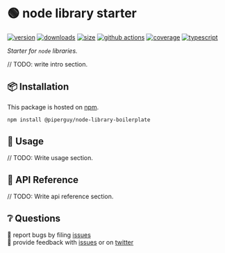 # 🟢 node library starter

[![version][version-badge]][npm]
[![downloads][downloads-badge]][npm]
[![size][size-badge]][bundlephobia]
[![github actions][github-actions-badge]][github-actions]
[![coverage][codecov-badge]][codecov]
[![typescript][typescript-badge]][typescript]

_Starter for `node` libraries._

// TODO: write intro section.

## 📦 Installation

This package is hosted on [npm][npm].

```bash
npm install @piperguy/node-library-boilerplate
```

## 🥑 Usage

// TODO: Write usage section.

## 📖 API Reference

// TODO: Write api reference section.

## ❔ Questions

🐛 report bugs by filing [issues][issues]  
📢 provide feedback with [issues][issues] or on [twitter][twitter]

[codecov]: https://app.codecov.io/gh/piperguy/node-library-boilerplate
[contributing]: https://github.com/piperguy/node-library-boilerplate/blob/master/contributing.md
[contributors]: #-contributors
[npm]: https://www.npmjs.com/package/@piperguy/node-library-boilerplate
[codecov-badge]: https://img.shields.io/codecov/c/github/piperguy/node-library-boilerplate?style=flat-square
[version-badge]: https://img.shields.io/npm/v/@piperguy/node-library-boilerplate.svg?style=flat-square
[downloads-badge]: https://img.shields.io/npm/dt/@piperguy/node-library-boilerplate?style=flat-square
[contributing-badge]: https://img.shields.io/badge/PRs-welcome-success?style=flat-square
[contributors-badge]: https://img.shields.io/github/all-contributors/piperguy/node-library-boilerplate?style=flat-square
[issues]: https://github.com/piperguy/node-library-boilerplate/issues
[twitter]: https://twitter.com/_PiperGuy_
[bundlephobia]: https://bundlephobia.com/result?p=@piperguy/node-library-boilerplate
[size-badge]: https://img.shields.io/bundlephobia/minzip/@piperguy/node-library-boilerplate?style=flat-square
[github-actions]: https://github.com/piperguy/node-library-boilerplate/actions
[github-actions-badge]: https://img.shields.io/github/workflow/status/piperguy/node-library-boilerplate/%F0%9F%9A%80%20release?style=flat-square
[typescript]: https://www.typescriptlang.org/dt/search?search=%40piperguy%2Fnode-library-boilerplate
[typescript-badge]: https://img.shields.io/npm/types/@piperguy/node-library-boilerplate?style=flat-square
